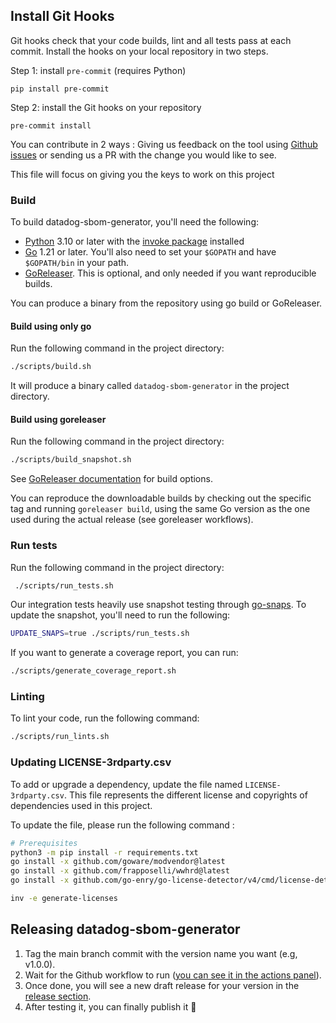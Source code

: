 ## Install Git Hooks

Git hooks check that your code builds, lint and all tests pass at each commit.
Install the hooks on your local repository in two steps.

Step 1: install `pre-commit` (requires Python)

```shell
pip install pre-commit
```

Step 2: install the Git hooks on your repository

```shell
pre-commit install
```

You can contribute in 2 ways : Giving us feedback on the tool using [Github issues](https://github.com/DataDog/datadog-sbom-generator/issues) or sending us a PR with the change you would like to see.

This file will focus on giving you the keys to work on this project

### Build

To build datadog-sbom-generator, you'll need the following:

- [Python](https://www.python.org/downloads/) 3.10 or later with the [invoke package](https://www.pyinvoke.org/installing.html) installed
- [Go](https://golang.org/doc/install) 1.21 or later. You'll also need to set your `$GOPATH` and have `$GOPATH/bin` in your path.
- [GoReleaser](https://goreleaser.com/). This is optional, and only needed if you want reproducible builds.

You can produce a binary from the repository using go build or GoReleaser.

#### Build using only go

Run the following command in the project directory:

```bash
./scripts/build.sh
```

It will produce a binary called `datadog-sbom-generator` in the project directory.

#### Build using goreleaser

Run the following command in the project directory:

```bash
./scripts/build_snapshot.sh
```

See [GoReleaser documentation](https://goreleaser.com/cmd/goreleaser_build/) for build options.

You can reproduce the downloadable builds by checking out the specific tag and running `goreleaser build`, using the same Go version as the one used during the actual release (see goreleaser workflows).

### Run tests

Run the following command in the project directory:

```bash
 ./scripts/run_tests.sh
```

Our integration tests heavily use snapshot testing through [go-snaps](https://github.com/gkampitakis/go-snaps).
To update the snapshot, you'll need to run the following:

```bash
UPDATE_SNAPS=true ./scripts/run_tests.sh
```

If you want to generate a coverage report, you can run:

```bash
./scripts/generate_coverage_report.sh
```

### Linting

To lint your code, run the following command:

```bash
./scripts/run_lints.sh
```

### Updating LICENSE-3rdparty.csv

To add or upgrade a dependency, update the file named `LICENSE-3rdparty.csv`.
This file represents the different license and copyrights of dependencies used in this project.

To update the file, please run the following command :

```bash
# Prerequisites
python3 -m pip install -r requirements.txt
go install -x github.com/goware/modvendor@latest
go install -x github.com/frapposelli/wwhrd@latest
go install -x github.com/go-enry/go-license-detector/v4/cmd/license-detector@latest

inv -e generate-licenses
```

## Releasing datadog-sbom-generator

1. Tag the main branch commit with the version name you want (e.g, v1.0.0).
2. Wait for the Github workflow to run ([you can see it in the actions panel](https://github.com/DataDog/datadog-sbom-generator/actions/workflows/goreleaser.yml)).
3. Once done, you will see a new draft release for your version in the [release section](https://github.com/DataDog/datadog-sbom-generator/releases).
4. After testing it, you can finally publish it 🎉
